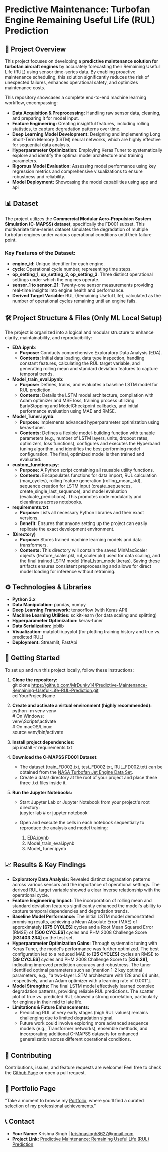 # **Predictive Maintenance: Turbofan Engine Remaining Useful Life (RUL) Prediction**

## **🚀 Project Overview**

This project focuses on developing a **predictive maintenance solution for turbofan aircraft engines** by accurately forecasting their Remaining Useful Life (RUL) using sensor time-series data. By enabling proactive maintenance scheduling, this solution significantly reduces the risk of unexpected failures, enhances operational safety, and optimizes maintenance costs.

This repository showcases a complete end-to-end machine learning workflow, encompassing:

* **Data Acquisition & Preprocessing:** Handling raw sensor data, cleaning, and preparing it for model input.  
* **Feature Engineering:** Creating insightful features, including rolling statistics, to capture degradation patterns over time.  
* **Deep Learning Model Development:** Designing and implementing Long Short-Term Memory (LSTM) neural networks, which are highly effective for sequential data analysis.  
* **Hyperparameter Optimization:** Employing Keras Tuner to systematically explore and identify the optimal model architecture and training parameters.  
* **Rigorous Model Evaluation:** Assessing model performance using key regression metrics and comprehensive visualizations to ensure robustness and reliability.  
* **Model Deployment:** Showcasing the model capabilities using app and api

## **📊 Dataset**

The project utilizes the **Commercial Modular Aero-Propulsion System Simulation (C-MAPSS) dataset**, specifically the FD001 subset. This multivariate time-series dataset simulates the degradation of multiple turbofan engines under various operational conditions until their failure point.

### **Key Features of the Dataset:**

* **engine\_id**: Unique identifier for each engine.  
* **cycle**: Operational cycle number, representing time steps.  
* **op\_setting\_1, op\_setting\_2, op\_setting\_3**: Three distinct operational settings under which the engines operate.  
* **sensor\_1 to sensor\_21**: Twenty-one sensor measurements providing real-time insights into engine health and performance.  
* **Derived Target Variable:** RUL (Remaining Useful Life), calculated as the number of operational cycles remaining until an engine fails.

## **🛠️ Project Structure & Files (Only ML Local Setup)**

The project is organized into a logical and modular structure to enhance clarity, maintainability, and reproducibility:

* **EDA.ipynb**:  
  * **Purpose:** Conducts comprehensive Exploratory Data Analysis (EDA).  
  * **Contents:** Initial data loading, data type inspection, handling constant features, calculating the RUL target variable, and generating rolling mean and standard deviation features to capture temporal trends.  
* **Model\_train\_eval.ipynb**:  
  * **Purpose:** Defines, trains, and evaluates a baseline LSTM model for RUL prediction.  
  * **Contents:** Details the LSTM model architecture, compilation with Adam optimizer and MSE loss, training process utilizing EarlyStopping and ModelCheckpoint callbacks, and initial performance evaluation using MAE and RMSE.  
* **Model\_Tuner.ipynb**:  
  * **Purpose:** Implements advanced hyperparameter optimization using keras-tuner.  
  * **Contents:** Defines a flexible model-building function with tunable parameters (e.g., number of LSTM layers, units, dropout rates, optimizers, loss functions), configures and executes the Hyperband tuning algorithm, and identifies the best performing model configuration. The final, optimized model is then trained and evaluated.  
* **custom\_functions.py**:  
  * **Purpose:** A Python script containing all reusable utility functions.  
  * **Contents:** Encapsulates functions for data import, RUL calculation (max\_cycles), rolling feature generation (rolling\_mean\_std), sequence creation for LSTM input (create\_sequences, create\_single\_last\_sequence), and model evaluation (evaluate\_predictions). This promotes code modularity and cleanliness across notebooks.  
* **requirements.txt**:  
  * **Purpose:** Lists all necessary Python libraries and their exact versions.  
  * **Benefit:** Ensures that anyone setting up the project can easily replicate the exact development environment.  
* **(Directory)**  
  * **Purpose:** Stores trained machine learning models and data transformers.  
  * **Contents:** This directory will contain the saved MinMaxScaler objects (feature\_scaler.pkl, rul\_scaler.pkl) used for data scaling, and the final trained LSTM model (final\_lstm\_model.keras). Saving these artifacts ensures consistent preprocessing and allows for direct model loading for inference without retraining.

## **⚙️ Technologies & Libraries**

* **Python 3.x**  
* **Data Manipulation:** pandas, numpy  
* **Deep Learning Framework:** tensorflow (with Keras API)  
* **Machine Learning Utilities:** scikit-learn (for data scaling and splitting)  
* **Hyperparameter Optimization:** keras-tuner  
* **Data Serialization:** joblib  
* **Visualization:** matplotlib.pyplot (for plotting training history and true vs. predicted RUL)  
* **Deployment:** Streamlit, FastApi

## **🚀 Getting Started**

To set up and run this project locally, follow these instructions:

1. **Clone the repository:**  
   git clone https://github.com/MrDunky14/Predictive-Maintenance-Remaining-Useful-Life-RUL-Prediction.git  
   cd YourProjectName

2. **Create and activate a virtual environment (highly recommended):**  
   python \-m venv venv  
   \# On Windows:  
   venv\\Scripts\\activate  
   \# On macOS/Linux:  
   source venv/bin/activate

3. **Install project dependencies:**  
   pip install \-r requirements.txt

4. **Download the C-MAPSS FD001 Dataset:**  
   * The dataset (train\_FD002.txt, test\_FD002.txt, RUL\_FD002.txt) can be obtained from the [NASA Turbofan Jet Engine Data Set](https://www.kaggle.com/datasets/behrad3d/nasa-cmaps).  
   * Create a data/ directory at the root of your project and place these three .txt files inside it.  
5. **Run the Jupyter Notebooks:**  
   * Start Jupyter Lab or Jupyter Notebook from your project's root directory:  
     jupyter lab \# or jupyter notebook

   * Open and execute the cells in each notebook sequentially to reproduce the analysis and model training:  
     1. EDA.ipynb  
     2. Model\_train\_eval.ipynb  
     3. Model\_Tuner.ipynb

## **📈 Results & Key Findings** 

* **Exploratory Data Analysis:** Revealed distinct degradation patterns across various sensors and the importance of operational settings. The derived RUL target variable showed a clear inverse relationship with the operational cycle.  
* **Feature Engineering Impact:** The incorporation of rolling mean and standard deviation features significantly enhanced the model's ability to capture temporal dependencies and degradation trends.  
* **Baseline Model Performance:** The initial LSTM model demonstrated promising results, achieving a Mean Absolute Error (MAE) of approximately **\[675 CYCLES\]** cycles and a Root Mean Squared Error (RMSE) of **\[500 CYCLES\]** cycles and PHM 2008 Challenge Score **\[531403.234\]** on the test set.  
* **Hyperparameter Optimization Gains:** Through systematic tuning with Keras Tuner, the model's performance was further optimized. The best configuration led to a reduced MAE to **\[25 CYCLES\]** cycles an RMSE to **\[39 CYCLES\]** cycles and PHM 2008 Challenge Score to **\[336.28\]**, indicating improved prediction accuracy and robustness. The tuner identified optimal parameters such as \[mention 1-2 key optimal parameters, e.g., "a two-layer LSTM architecture with 128 and 64 units, respectively, and an Adam optimizer with a learning rate of 0.001"\].  
* **Model Strengths:** The final LSTM model effectively learned complex degradation patterns, providing reliable RUL predictions. The scatter plot of true vs. predicted RUL showed a strong correlation, particularly for engines in their mid to late life.  
* **Limitations & Future Enhancements:**  
  * Predicting RUL at very early stages (high RUL values) remains challenging due to limited degradation signal.  
  * Future work could involve exploring more advanced sequence models (e.g., Transformer networks), ensemble methods, and incorporating additional C-MAPSS datasets for enhanced generalization across different operational conditions.

## **🤝 Contributing**

Contributions, issues, and feature requests are welcome\! Feel free to check the [Github Page](https://github.com/MrDunky14) or open a pull request.

## **📄 Portfolio Page**

"Take a moment to browse my [Portfolio](https://github.com/MrDunky14), where you'll find a curated selection of my professional achievements."

## **📞 Contact**

* **Your Name:** Krishna Singh | krishnasingh8627@gmail.com  
* **Project Link:** [Predictive Maintenance: Remaining Useful Life (RUL) Prediction](https://github.com/MrDunky14/Predictive-Maintenance-Remaining-Useful-Life-RUL-Prediction)